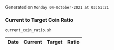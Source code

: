 Generated on `Monday 04-October-2021 at 03:51:21`

### Current to Target Coin Ratio
`current_coin_ratio.sh`

Date|Current|Target|Ratio
---|---|---|---
